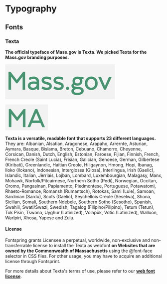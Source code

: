 # Typography

## Fonts

### Texta

**The official typeface of Mass.gov is Texta. We picked Texta for the Mass.gov branding purposes.**

![&quot;Mass.gov&quot; displaying in Texta](../.gitbook/assets/texta-massgov.png)

![&quot;MA&quot; displaying in Texta](../.gitbook/assets/texta-ma%20%281%29.png)

**Texta is a versatile, readable font that supports 23 different languages.** They are: Albanian, Alsatian, Aragonese, Arapaho, Arrernte, Asturian, Aymara, Basque, Bislama, Breton, Cebuano, Chamorro, Cheyenne, Corsican, Danish, Dutch, English, Estonian, Faroese, Fijian, Finnish, French, French Creole \(Saint Lucia\), Frisian, Galician, Genoese, German, Gilbertese \(Kiribati\), Greenlandic, Haitian Creole, Hiligaynon, Hmong, Hopi, Ibanag, Iloko \(Ilokano\), Indonesian, Interglossa \(Glosa\), Interlingua, Irish \(Gaelic\), Islandic, Italian, Jèrriais, Lojban, Lombard, Luxembourgian, Malagasy, Manx, Mohawk, Norfolk/Pitcairnese, Northern Sotho \(Pedi\), Norwegian, Occitan, Oromo, Pangasinan, Papiamento, Piedmontese, Portuguese, Potawatomi, Rhaeto-Romance, Romansh \(Rumantsch\), Rotokas, Sami \(Lule\), Samoan, Sardinian \(Sardu\), Scots \(Gaelic\), Seychellois Creole \(Seselwa\), Shona, Sicilian, Somali, Southern Ndebele, Southern Sotho \(Sesotho\), Spanish, Swahili, Swati/Swazi, Swedish, Tagalog \(Filipino/Pilipino\), Tetum \(Tetun\), Tok Pisin, Tswana, Uyghur \(Latinized\), Volapük, Votic \(Latinized\), Walloon, Warlpiri, Xhosa, Yapese and Zulu.

#### License

Fontspring grants Licensee a perpetual, worldwide, non-exclusive and non-transferrable license to install the Texta as webfont **on Websites that are owned by the Commonwealth of Massachusetts** using the @font-face selector in CSS files. For other usage, you may have to acquire an additional license through Fontsprint.

For more details about Texta's terms of use, please refer to our [**web font license**](https://www.fontspring.com/lic/htswufoczd).

